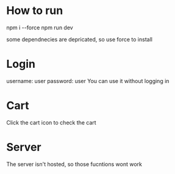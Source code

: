 # How to run
npm i --force
npm run dev

some dependnecies are depricated, so use force to install

# Login
username: user
password: user
You can use it without logging in

# Cart
Click the cart icon to check the cart

# Server
The server isn't hosted, so those fucntions wont work
